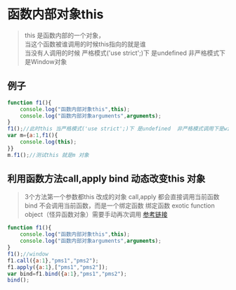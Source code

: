 # 函数内部对象this
>this 是函数内部的一个对象，    
当这个函数被谁调用的时候this指向的就是谁    
当没有人调用的时候 严格模式('use strict';)下 是undefined  非严格模式下是Window对象
## 例子
~~~javascript
function f1(){
    console.log("函数内部对象this",this);
    console.log("函数内部对象arguments",arguments);       
}
f1();//此时this 当严格模式('use strict';)下 是undefined  非严格模式调用下是window对象
var m={a:1,f1(){
    console.log(this);
}}
m.f1();//测试this 就是m 对象
~~~

## 利用函数方法call,apply bind 动态改变this 对象
>3个方法第一个参数都this 改成的对象 
 call,apply 都会直接调用当前函数    
 bind 不会调用当前函数，而是一个绑定函数 绑定函数 exotic function object（怪异函数对象）需要手动再次调用 [参考链接](https://developer.mozilla.org/zh-CN/docs/Web/JavaScript/Reference/Global_Objects/Function/bind)
~~~javascript
function f1(){
    console.log("函数内部对象this",this);
    console.log("函数内部对象arguments",arguments);    
}
f1();//window
f1.call({a:1},"pms1","pms2");
f1.apply({a:1},["pms1","pms2"]);
var bind=f1.bind({a:1},"pms1","pms2");
bind();
~~~



